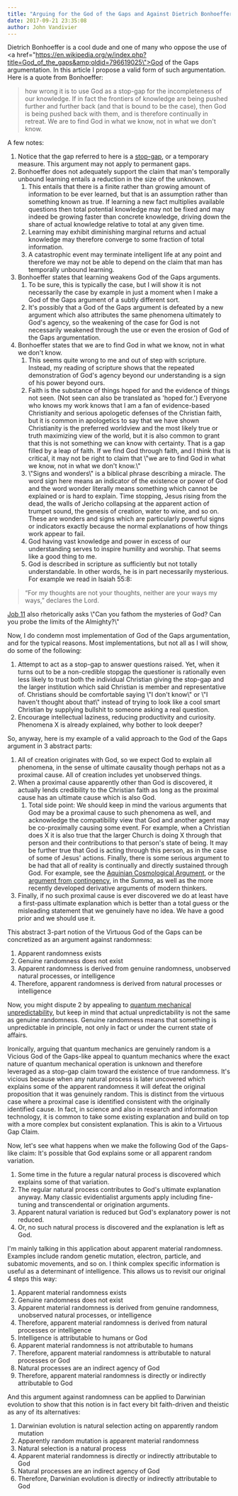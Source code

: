 ```yaml
---
title: "Arguing for the God of the Gaps and Against Dietrich Bonhoeffer"
date: 2017-09-21 23:35:08
author: John Vandivier
---
```




Dietrich Bonhoeffer is a cool dude and one of many who oppose the use of <a href=\"https://en.wikipedia.org/w/index.php?title=God_of_the_gaps&amp;oldid=796619025\">God of the Gaps</a> argumentation. In this article I propose a valid form of such argumentation. Here is a quote from Bonhoeffer:
<blockquote>how wrong it is to use God as a stop-gap for the incompleteness of our knowledge. If in fact the frontiers of knowledge are being pushed further and further back (and that is bound to be the case), then God is being pushed back with them, and is therefore continually in retreat. We are to find God in what we know, not in what we don't know.</blockquote>
A few notes:
<ol>
 	<li>Notice that the gap referred to here is a <a href=\"https://www.merriam-webster.com/dictionary/stopgap\">stop-gap</a>, or a temporary measure. This argument may not apply to permanent gaps.</li>
 	<li>Bonhoeffer does not adequately support the claim that man's temporally unbound learning entails a reduction in the size of the unknown.
<ol>
 	<li>This entails that there is a finite rather than growing amount of information to be ever learned, but that is an assumption rather than something known as true. If learning a new fact multiplies available questions then total potential knowledge may not be fixed and may indeed be growing faster than concrete knowledge, driving down the share of actual knowledge relative to total at any given time.</li>
 	<li>Learning may exhibit diminishing marginal returns and actual knowledge may therefore converge to some fraction of total information.</li>
 	<li>A catastrophic event may terminate intelligent life at any point and therefore we may not be able to depend on the claim that man has temporally unbound learning.</li>
</ol>
</li>
 	<li>Bonhoeffer states that learning weakens God of the Gaps arguments.
<ol>
 	<li>To be sure, this is typically the case, but I will show it is not necessarily the case by example in just a moment when I make a God of the Gaps argument of a subtly different sort.</li>
 	<li>It's possibly that a God of the Gaps argument is defeated by a new argument which also attributes the same phenomena ultimately to God's agency, so the weakening of the case for God is not necessarily weakened through the use or even the erosion of God of the Gaps argumentation.</li>
</ol>
</li>
 	<li>Bonhoeffer states that we are to find God in what we know, not in what we don't know.
<ol>
 	<li>This seems quite wrong to me and out of step with scripture. Instead, my reading of scripture shows that the repeated demonstration of God's agency beyond our understanding is a sign of his power beyond ours.</li>
 	<li>Faith is the substance of things hoped for and the evidence of things not seen. (Not seen can also be translated as 'hoped for.') Everyone who knows my work knows that I am a fan of evidence-based Christianity and serious apologetic defenses of the Christian faith, but it is common in apologetics to say that we have shown Christianity is the preferred worldview and the most likely true or truth maximizing view of the world, but it is also common to grant that this is not something we can know with certainty. That is a gap filled by a leap of faith. If we find God through faith, and I think that is critical, it may not be right to claim that \"we are to find God in what we know, not in what we don't know.\"</li>
 	<li>\"Signs and wonders\" is a biblical phrase describing a miracle. The word sign here means an indicator of the existence or power of God and the word wonder literally means something which cannot be explained or is hard to explain. Time stopping, Jesus rising from the dead, the walls of Jericho collapsing at the apparent action of trumpet sound, the genesis of creation, water to wine, and so on. These are wonders and signs which are particularly powerful signs or indicators exactly because the normal explanations of how things work appear to fail.</li>
 	<li>God having vast knowledge and power in excess of our understanding serves to inspire humility and worship. That seems like a good thing to me.</li>
 	<li>God is described in scripture as sufficiently but not totally understandable. In other words, he is in part necessarily mysterious. For example we read in Isaiah 55:8:</li>
</ol>
</li>
</ol>
<blockquote>“For my thoughts are not your thoughts, neither are your ways my ways,” declares the Lord.</blockquote>
<a href=\"http://biblehub.com/job/11-7.htm\">Job 11</a> also rhetorically asks \"Can you fathom the mysteries of God? Can you probe the limits of the Almighty?\"

Now, I do condemn most implementation of God of the Gaps argumentation, and for the typical reasons. Most implementations, but not all as I will show, do some of the following:
<ol>
 	<li>Attempt to act as a stop-gap to answer questions raised. Yet, when it turns out to be a non-credible stopgap the questioner is rationally even less likely to trust both the individual Christian giving the stop-gap and the larger institution which said Christian is member and representative of. Christians should be comfortable saying \"I don't know\" or \"I haven't thought about that\" instead of trying to look like a cool smart Christian by supplying bullshit to someone asking a real question.</li>
 	<li>Encourage intellectual laziness, reducing productivity and curiosity. Phenomena X is already explained, why bother to look deeper?</li>
</ol>
So, anyway, here is my example of a valid approach to the God of the Gaps argument in 3 abstract parts:
<ol>
 	<li>All of creation originates with God, so we expect God to explain all phenomena, in the sense of ultimate causality though perhaps not as a proximal cause. All of creation includes yet unobserved things.</li>
 	<li>When a proximal cause apparently other than God is discovered, it actually lends credibility to the Christian faith as long as the proximal cause has an ultimate cause which is also God.
<ol>
 	<li>Total side point: We should keep in mind the various arguments that God may be a proximal cause to such phenomena as well, and acknowledge the compatibility view that God and another agent may be co-proximally causing some event. For example, when a Christian does X it is also true that the larger Church is doing X through that person and their contributions to that person's state of being. It may be further true that God is acting through this person, as in the case of some of Jesus' actions. Finally, there is some serious argument to be had that all of reality is continually and directly sustained through God. For example, see the <a href=\"https://plato.stanford.edu/entries/cosmological-argument/\">Aquinian Cosmological Argument</a>, or the <a href=\"http://godlesshaven.com/cosmological-argument-for-god/\">argument from contingency</a>, in the <em>Summa</em>, as well as the more recently developed derivative arguments of modern thinkers.</li>
</ol>
</li>
 	<li>Finally, if no such proximal cause is ever discovered we do at least have a first-pass ultimate explanation which is better than a total guess or the misleading statement that we genuinely have no idea. We have a good prior and we should use it.</li>
</ol>
This abstract 3-part notion of the Virtuous God of the Gaps can be concretized as an argument against randomness:
<ol>
 	<li>Apparent randomness exists</li>
 	<li>Genuine randomness does not exist</li>
 	<li>Apparent randomness is derived from genuine randomness, unobserved natural processes, or intelligence</li>
 	<li>Therefore, apparent randomness is derived from natural processes or intelligence</li>
</ol>
Now, you might dispute 2 by appealing to <a href=\"https://en.wikipedia.org/w/index.php?title=Random_number_generation&amp;oldid=799885244#Physical_methods\">quantum mechanical unpredictability</a>, but keep in mind that actual unpredictability is not the same as genuine randomness. Genuine randomness means that something is unpredictable in principle, not only in fact or under the current state of affairs.

Ironically, arguing that quantum mechanics are genuinely random is a Vicious God of the Gaps-like appeal to quantum mechanics where the exact nature of quantum mechanical operation is unknown and therefore leveraged as a stop-gap claim toward the existence of true randomness. It's vicious because when any natural process is later uncovered which explains some of the apparent randomness it will defeat the original proposition that it was genuinely random. This is distinct from the virtuous case where a proximal case is identified consistent with the originally identified cause. In fact, in science and also in research and information technology, it is common to take some existing explanation and build on top with a more complex but consistent explanation. This is akin to a Virtuous Gap Claim.

Now, let's see what happens when we make the following God of the Gaps-like claim: It's possible that God explains some or all apparent random variation.
<ol>
 	<li>Some time in the future a regular natural process is discovered which explains some of that variation.</li>
 	<li>The regular natural process contributes to God's ultimate explanation anyway. Many classic evidentialist arguments apply including fine-tuning and transcendental or origination arguments.</li>
 	<li>Apparent natural variation is reduced but God's explanatory power is not reduced.</li>
 	<li>Or, no such natural process is discovered and the explanation is left as God.</li>
</ol>
I'm mainly talking in this application about apparent material randomness. Examples include random genetic mutation, electron, particle, and subatomic movements, and so on. I think complex specific information is useful as a determinant of intelligence. This allows us to revisit our original 4 steps this way:
<ol>
 	<li>Apparent material randomness exists</li>
 	<li>Genuine randomness does not exist</li>
 	<li>Apparent material randomness is derived from genuine randomness, unobserved natural processes, or intelligence</li>
 	<li>Therefore, apparent material randomness is derived from natural processes or intelligence</li>
 	<li>Intelligence is attributable to humans or God</li>
 	<li>Apparent material randomness is not attributable to humans</li>
 	<li>Therefore, apparent material randomness is attributable to natural processes or God</li>
 	<li>Natural processes are an indirect agency of God</li>
 	<li>Therefore, apparent material randomness is directly or indirectly attributable to God</li>
</ol>
And this argument against randomness can be applied to Darwinian evolution to show that this notion is in fact every bit faith-driven and theistic as any of its alternatives:
<ol>
 	<li>Darwinian evolution is natural selection acting on apparently random mutation</li>
 	<li>Apparently random mutation is apparent material randomness</li>
 	<li>Natural selection is a natural process</li>
 	<li>Apparent material randomness is directly or indirectly attributable to God</li>
 	<li>Natural processes are an indirect agency of God</li>
 	<li>Therefore, Darwinian evolution is directly or indirectly attributable to God</li>
</ol>